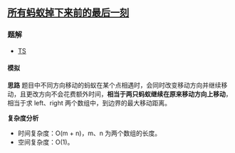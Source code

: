 ## [所有蚂蚁掉下来前的最后一刻](https://leetcode.cn/problems/last-moment-before-all-ants-fall-out-of-a-plank/)

### 题解
+ [TS](../../ts/1536/1503.ts)

#### 模拟
**思路**
题目中不同方向移动的蚂蚁在某个点相遇时，会同时改变移动方向并继续移动，且更改方向不会花费额外时间，**相当于两只蚂蚁继续在原来移动方向上移动**，相当于求 left、right 两个数组中，到边界的最大移动距离。

**复杂度分析**
+ 时间复杂度：O(m + n)，m、n 为两个数组的长度。
+ 空间复杂度：O(1)。